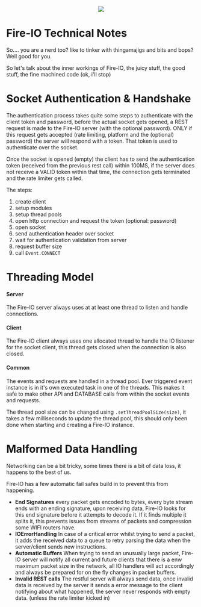 <p align="center">
  <img src="http://static.craftmend.com/fireio/FIREIO.png" />
</p>

# Fire-IO Technical Notes
So.... you are a nerd too? like to tinker with thingamajigs and bits and bops? Well good for you.

So let's talk about the inner workings of Fire-IO, the juicy stuff, the good stuff, the fine machined code (ok, i'll stop)

# Socket Authentication & Handshake
The authentication process takes quite some steps to authenticate with the client token and password, before the actual socket gets opened, a REST request is made to the Fire-IO server (with the optional password).
ONLY if this request gets accepted (rate limiting, platform and the (optional) password) the server will respond with a token. That token is used to authenticate over the socket.

Once the socket is opened (empty) the client has to send the authentication token (received from the previous rest call) within 100MS, if the server does not receive a VALID token within that time, the connection gets terminated and the rate limiter gets called.

The steps:
 1. create client
 2. setup modules
 3. setup thread pools
 4. open http connection and request the token (optional: password)
 5. open socket
 6. send authentication header over socket
 7. wait for authentication validation from server
 8. request buffer size
 9. call `Event.CONNECT`
 
# Threading Model
#### Server
The Fire-IO server always uses at at least one thread to listen and handle connections.

#### Client
The Fire-IO client always uses one allocated thread to handle the IO listener for the socket client, this thread gets closed when the connection is also closed. 

#### Common
The events and requests are handled in a thread pool.
Ever triggered event instance is in it's own executed task in one of the threads. This makes it safe to make other API and DATABASE calls from within the socket events and requests.

The thread pool size can be changed using `.setThreadPoolSize(size)`, it takes a few milliseconds to update the thread pool, this should only been done when starting and creating a Fire-IO instance.

# Malformed Data Handling
Networking can be a bit tricky, some times there is a bit of data loss, it happens to the best of us.

Fire-IO has a few automatic fail safes build in to prevent this from happening.
 -  **End Signatures** every packet gets encoded to bytes, every byte stream ends with an ending signature, upon receiving data, Fire-IO looks for this end signature before it attempts to decode it. If it finds multiple it splits it, this prevents issues from streams of packets and compression some WIFI routers have.
 - **IOErrorHandling** In case of a critical error whilst trying to send a packet, it adds the received data to a queue to retry parsing the data when the server/client sends new instructions.
 - **Automatic Buffers** When trying to send an unusually large packet, Fire-IO server will notify all current and future clients that there is a enw maximum packet size in the network, all IO handlers will act accordingly and always be prepared for on the fly changes in packet buffers.
 - **Invalid REST calls** The restful server will always send data, once invalid data is received by the server it sends a error message to the client notifying about what happened, the server never responds with empty data. (unless the rate limiter kicked in)